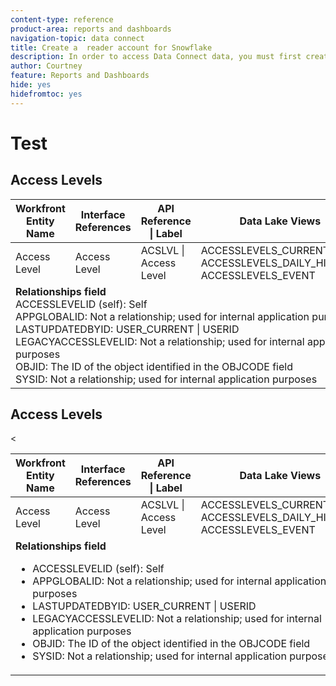 ```yaml
---
content-type: reference
product-area: reports and dashboards
navigation-topic: data connect
title: Create a  reader account for Snowflake
description: In order to access Data Connect data, you must first create a Snowflake reader account.
author: Courtney
feature: Reports and Dashboards
hide: yes
hidefromtoc: yes
---
```


# Test

## Access Levels

<table>
  <thead>
    <tr>
        <th>Workfront Entity Name</th>
        <th>Interface References</th>
        <th>API Reference | Label</th>
        <th>Data Lake Views</th>
    </tr>
  </thead>
 <tr>
        <td>Access Level</td>
         <td>Access Level</td>
        <td>ACSLVL | Access Level</td>
        <td>ACCESSLEVELS_CURRENT<br>ACCESSLEVELS_DAILY_HISTORY<br>ACCESSLEVELS_EVENT</td>
    </tr>
     <tr>
     <tr>
         <td colspan="4"><strong>Relationships field</strong> <br>
         ACCESSLEVELID (self): Self<br>
         APPGLOBALID: Not a relationship; used for internal application purposes<br>
         LASTUPDATEDBYID: USER_CURRENT | USERID<br>
         LEGACYACCESSLEVELID: Not a relationship; used for internal application purposes<br>
         OBJID:  The ID of the object identified in the OBJCODE field <br>
         SYSID:  Not a relationship; used for internal application purposes</td>
    </tr>
</table>

## Access Levels

<table>
  <thead>
    <tr>
        <th>Workfront Entity Name</th>
        <th>Interface References</th>
        <th>API Reference | Label</th>
        <th>Data Lake Views</th>
    </tr>
  </thead>
 <tr>
        <td>Access Level</td>
         <td>Access Level</td>
        <td>ACSLVL | Access Level</td>
        <<td>ACCESSLEVELS_CURRENT<br>ACCESSLEVELS_DAILY_HISTORY<br>ACCESSLEVELS_EVENT</td>
    </tr>
     <tr>
     <tr>
         <td colspan="4"><strong>Relationships field</strong> <br>
         <ul>
            <li>ACCESSLEVELID (self): Self</li>
            <li>APPGLOBALID: Not a relationship; used for internal application purposes</li>
            <li>LASTUPDATEDBYID: USER_CURRENT | USERID</li>
            <li>LEGACYACCESSLEVELID: Not a relationship; used for internal application purposes</li>
            <li>OBJID: The ID of the object identified in the OBJCODE field</li>
            <li>SYSID: Not a relationship; used for internal application purposes</li>
        </ul>
    </tr>
</table>